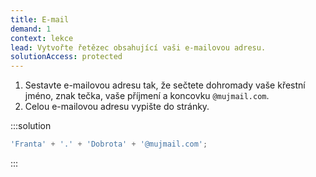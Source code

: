 ```yaml
---
title: E-mail
demand: 1
context: lekce
lead: Vytvořte řetězec obsahující vaši e-mailovou adresu.
solutionAccess: protected
---
```


1. Sestavte e-mailovou adresu tak, že sečtete dohromady vaše křestní jméno, znak tečka, vaše příjmení a koncovku `@mujmail.com`.
1. Celou e-mailovou adresu vypište do stránky.

:::solution

```js
'Franta' + '.' + 'Dobrota' + '@mujmail.com';
```

:::
